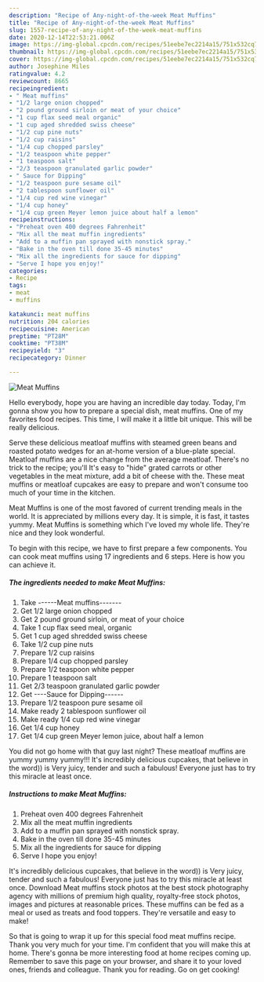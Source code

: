 ```yaml
---
description: "Recipe of Any-night-of-the-week Meat Muffins"
title: "Recipe of Any-night-of-the-week Meat Muffins"
slug: 1557-recipe-of-any-night-of-the-week-meat-muffins
date: 2020-12-14T22:53:21.006Z
image: https://img-global.cpcdn.com/recipes/51eebe7ec2214a15/751x532cq70/meat-muffins-recipe-main-photo.jpg
thumbnail: https://img-global.cpcdn.com/recipes/51eebe7ec2214a15/751x532cq70/meat-muffins-recipe-main-photo.jpg
cover: https://img-global.cpcdn.com/recipes/51eebe7ec2214a15/751x532cq70/meat-muffins-recipe-main-photo.jpg
author: Josephine Miles
ratingvalue: 4.2
reviewcount: 8665
recipeingredient:
- " Meat muffins"
- "1/2 large onion chopped"
- "2 pound ground sirloin or meat of your choice"
- "1 cup flax seed meal organic"
- "1 cup aged shredded swiss cheese"
- "1/2 cup pine nuts"
- "1/2 cup raisins"
- "1/4 cup chopped parsley"
- "1/2 teaspoon white pepper"
- "1 teaspoon salt"
- "2/3 teaspoon granulated garlic powder"
- " Sauce for Dipping"
- "1/2 teaspoon pure sesame oil"
- "2 tablespoon sunflower oil"
- "1/4 cup red wine vinegar"
- "1/4 cup honey"
- "1/4 cup green Meyer lemon juice about half a lemon"
recipeinstructions:
- "Preheat oven 400 degrees Fahrenheit"
- "Mix all the meat muffin ingredients"
- "Add to a muffin pan sprayed with nonstick spray."
- "Bake in the oven till done 35-45 minutes"
- "Mix all the ingredients for sauce for dipping"
- "Serve I hope you enjoy!"
categories:
- Recipe
tags:
- meat
- muffins

katakunci: meat muffins 
nutrition: 204 calories
recipecuisine: American
preptime: "PT28M"
cooktime: "PT38M"
recipeyield: "3"
recipecategory: Dinner

---
```



![Meat Muffins](https://img-global.cpcdn.com/recipes/51eebe7ec2214a15/751x532cq70/meat-muffins-recipe-main-photo.jpg)

Hello everybody, hope you are having an incredible day today. Today, I'm gonna show you how to prepare a special dish, meat muffins. One of my favorites food recipes. This time, I will make it a little bit unique. This will be really delicious.

Serve these delicious meatloaf muffins with steamed green beans and roasted potato wedges for an at-home version of a blue-plate special. Meatloaf muffins are a nice change from the average meatloaf. There&#39;s no trick to the recipe; you&#39;ll It&#39;s easy to &#34;hide&#34; grated carrots or other vegetables in the meat mixture, add a bit of cheese with the. These meat muffins or meatloaf cupcakes are easy to prepare and won&#39;t consume too much of your time in the kitchen.

Meat Muffins is one of the most favored of current trending meals in the world. It is appreciated by millions every day. It is simple, it is fast, it tastes yummy. Meat Muffins is something which I've loved my whole life. They're nice and they look wonderful.


To begin with this recipe, we have to first prepare a few components. You can cook meat muffins using 17 ingredients and 6 steps. Here is how you can achieve it.

<!--inarticleads1-->

##### The ingredients needed to make Meat Muffins:

1. Take  ------Meat muffins-------
1. Get 1/2 large onion chopped
1. Get 2 pound ground sirloin, or meat of your choice
1. Take 1 cup flax seed meal, organic
1. Get 1 cup aged shredded swiss cheese
1. Take 1/2 cup pine nuts
1. Prepare 1/2 cup raisins
1. Prepare 1/4 cup chopped parsley
1. Prepare 1/2 teaspoon white pepper
1. Prepare 1 teaspoon salt
1. Get 2/3 teaspoon granulated garlic powder
1. Get  ----Sauce for Dipping------
1. Prepare 1/2 teaspoon pure sesame oil
1. Make ready 2 tablespoon sunflower oil
1. Make ready 1/4 cup red wine vinegar
1. Get 1/4 cup honey
1. Get 1/4 cup green Meyer lemon juice, about half a lemon


You did not go home with that guy last night? These meatloaf muffins are yummy yummy yummy!!! It&#39;s incredibly delicious cupcakes, that believe in the word)) is Very juicy, tender and such a fabulous! Everyone just has to try this miracle at least once. 

<!--inarticleads2-->

##### Instructions to make Meat Muffins:

1. Preheat oven 400 degrees Fahrenheit
1. Mix all the meat muffin ingredients
1. Add to a muffin pan sprayed with nonstick spray.
1. Bake in the oven till done 35-45 minutes
1. Mix all the ingredients for sauce for dipping
1. Serve I hope you enjoy!


It&#39;s incredibly delicious cupcakes, that believe in the word)) is Very juicy, tender and such a fabulous! Everyone just has to try this miracle at least once. Download Meat muffins stock photos at the best stock photography agency with millions of premium high quality, royalty-free stock photos, images and pictures at reasonable prices. These muffins can be fed as a meal or used as treats and food toppers. They&#39;re versatile and easy to make! 

So that is going to wrap it up for this special food meat muffins recipe. Thank you very much for your time. I'm confident that you will make this at home. There's gonna be more interesting food at home recipes coming up. Remember to save this page on your browser, and share it to your loved ones, friends and colleague. Thank you for reading. Go on get cooking!
